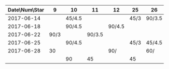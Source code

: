 Date\Num\Star   |  9     | 10     | 11     | 12     | 25     | 26
----------------|--------|--------|--------|--------|--------|--------
2017-06-14      |        | 45/4.5 |        |        | 45/3   | 90/3.5
2017-06-18      |        | 90/4.5 |        | 90/4.5 |        |
2017-06-22      | 90/3   |        | 90/3.5 |        |        |    
2017-06-25      |        | 90/4.5 |        |        | 45/3   | 45/4.5
2017-06-28      | 30     |        |        | 90/    |        | 60/
                |        | 90     | 45     |        | 45     | 
